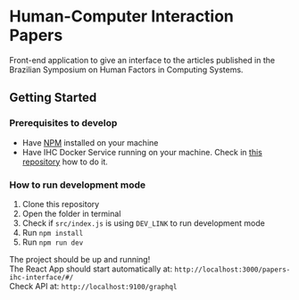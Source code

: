 # Human-Computer Interaction Papers

Front-end application to give an interface to the articles published in the Brazilian Symposium on Human Factors in Computing Systems.

## Getting Started

### Prerequisites to develop
- Have [NPM](https://www.npmjs.com/get-npm) installed on your machine
- Have IHC Docker Service running on your machine. Check in [this repository](https://github.com/gabibguti/papers-ihc-service) how to do it.

### How to run development mode
1. Clone this repository
2. Open the folder in terminal
3. Check if `src/index.js` is using `DEV_LINK` to run development mode
4. Run `npm install`
5. Run `npm run dev`

The project should be up and running! \
The React App should start automatically at: `http://localhost:3000/papers-ihc-interface/#/` \
Check API at: `http://localhost:9100/graphql`
